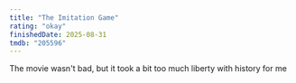 ```yaml
---
title: "The Imitation Game"
rating: "okay"
finishedDate: 2025-08-31
tmdb: "205596"
---
```


The movie wasn't bad, but it took a bit too much liberty with history for me
